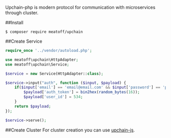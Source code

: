 Upchain-php is modern protocol for communication with microservices through cluster.

##Install
```console
$ composer require meatoff/upchain
```

##Create Service
```php
require_once '../vendor/autoload.php';

use meatoff\upchain\HttpAdapter;
use meatoff\upchain\Service;

$service = new Service(HttpAdapter::class);

$service->input("auth", function ($input, $payload) {
    if($input['email'] == 'email@email.com' && $input['password'] == 'password') {
        $payload['auth_token'] = bin2hex(random_bytes(16));
        $payload['user_id'] = 534;
    }
    return $payload;
});

$service->serve();
```
##Create Cluster
For cluster creation you can use [upchain-js](https://github.com/matroskin13/upchain).